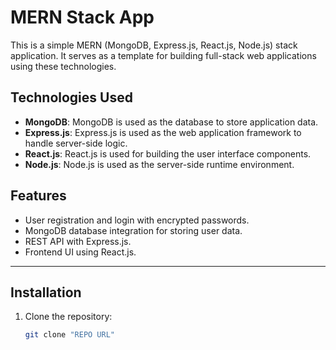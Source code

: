 # MERN Stack App

This is a simple MERN (MongoDB, Express.js, React.js, Node.js) stack application. It serves as a template for building full-stack web applications using these technologies.

##  Technologies Used

- **MongoDB**: MongoDB is used as the database to store application data.
- **Express.js**: Express.js is used as the web application framework to handle server-side logic.
- **React.js**: React.js is used for building the user interface components.
- **Node.js**: Node.js is used as the server-side runtime environment.


## Features
- User registration and login with encrypted passwords.
- MongoDB database integration for storing user data.
- REST API with Express.js.
- Frontend UI using React.js.

---

## Installation

1. Clone the repository:

   ```bash
   git clone "REPO URL"

